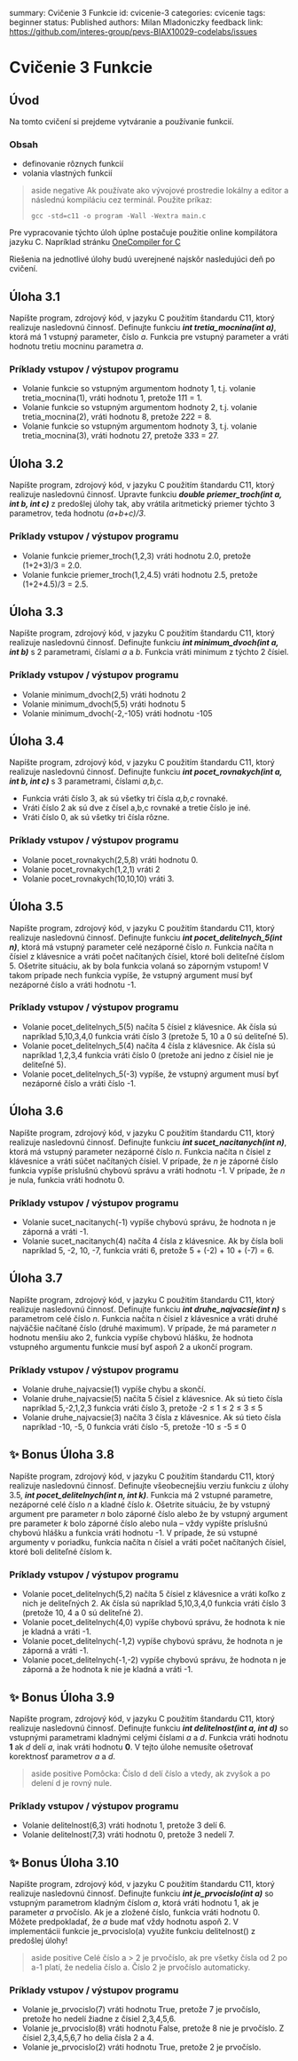 summary: Cvičenie 3 Funkcie
id: cvicenie-3
categories: cvicenie
tags: beginner
status: Published
authors: Milan Mladoniczky
feedback link: https://github.com/interes-group/pevs-BIAX10029-codelabs/issues

# Cvičenie 3 Funkcie

<!-- ------------------------ -->
## Úvod

Na tomto cvičení si prejdeme vytváranie a používanie funkcií.

### Obsah
- definovanie rôznych funkcií 
- volania vlastných funkcií

> aside negative
> Ak používate ako vývojové prostredie lokálny a editor a následnú kompiláciu cez terminál. Použite príkaz:
> ```shell
> gcc -std=c11 -o program -Wall -Wextra main.c
> ```

Pre vypracovanie týchto úloh úplne postačuje použitie online kompilátora jazyku C. Napríklad stránku [OneCompiler for C](https://onecompiler.com/c)

Riešenia na jednotlivé úlohy budú uverejnené najskôr nasledujúci deň po cvičení.

<!-- ------------------------ -->
## Úloha 3.1

Napíšte program, zdrojový kód, v jazyku C použitím štandardu C11, ktorý realizuje nasledovnú činnosť.
Definujte funkciu **_int tretia_mocnina(int a)_**, ktorá má 1 vstupný parameter, číslo _a_. Funkcia pre vstupný
parameter a vráti hodnotu tretiu mocninu parametra _a_.

### Príklady vstupov / výstupov programu

- Volanie funkcie so vstupným argumentom hodnoty 1, t.j. volanie tretia_mocnina(1), vráti hodnotu
  1, pretože 1*1*1 = 1.
- Volanie funkcie so vstupným argumentom hodnoty 2, t.j. volanie tretia_mocnina(2), vráti hodnotu
  8, pretože 2*2*2 = 8.
- Volanie funkcie so vstupným argumentom hodnoty 3, t.j. volanie tretia_mocnina(3), vráti hodnotu
  27, pretože 3*3*3 = 27.

<!-- ------------------------ -->
## Úloha 3.2

Napíšte program, zdrojový kód, v jazyku C použitím štandardu C11, ktorý realizuje nasledovnú činnosť.
Upravte funkciu **_double priemer_troch(int a, int b, int c)_** z predošlej úlohy tak, aby vrátila aritmetický priemer týchto
3 parametrov, teda hodnotu _(a+b+c)/3_.

### Príklady vstupov / výstupov programu

- Volanie funkcie priemer_troch(1,2,3) vráti hodnotu 2.0, pretože (1+2+3)/3 = 2.0.
- Volanie funkcie priemer_troch(1,2,4.5) vráti hodnotu 2.5, pretože (1+2+4.5)/3 = 2.5.

<!-- ------------------------ -->
## Úloha 3.3

Napíšte program, zdrojový kód, v jazyku C použitím štandardu C11, ktorý realizuje nasledovnú činnosť.
Definujte funkciu **_int minimum_dvoch(int a, int b)_** s 2 parametrami, číslami _a_ a _b_. Funkcia vráti minimum z
týchto 2 čísiel.

### Príklady vstupov / výstupov programu

- Volanie minimum_dvoch(2,5) vráti hodnotu 2
- Volanie minimum_dvoch(5,5) vráti hodnotu 5
- Volanie minimum_dvoch(-2,-105) vráti hodnotu -105

<!-- ------------------------ -->
## Úloha 3.4

Napíšte program, zdrojový kód, v jazyku C použitím štandardu C11, ktorý realizuje nasledovnú činnosť.
Definujte funkciu **_int pocet_rovnakych(int a, int b, int c)_** s 3 parametrami, číslami _a,b,c_. 

- Funkcia vráti číslo 3, ak sú všetky tri čísla _a,b,c_ rovnaké.
- Vráti číslo 2 ak sú dve z čísel a,b,c rovnaké a tretie číslo je iné.
- Vráti číslo 0, ak sú všetky tri čísla rôzne.

### Príklady vstupov / výstupov programu

- Volanie pocet_rovnakych(2,5,8) vráti hodnotu 0.
- Volanie pocet_rovnakych(1,2,1) vráti 2
- Volanie pocet_rovnakych(10,10,10) vráti 3.

<!-- ------------------------ -->
## Úloha 3.5

Napíšte program, zdrojový kód, v jazyku C použitím štandardu C11, ktorý realizuje nasledovnú činnosť.
Definujte funkciu **_int pocet_delitelnych_5(int n)_**, ktorá má vstupný parameter celé nezáporné číslo _n_.
Funkcia načíta n čísiel z klávesnice a vráti počet načítaných čísiel, ktoré boli deliteľné číslom 5.
Ošetrite situáciu, ak by bola funkcia volaná so záporným vstupom! V takom prípade nech funkcia
vypíše, že vstupný argument musí byť nezáporné číslo a vráti hodnotu -1.

### Príklady vstupov / výstupov programu

- Volanie pocet_delitelnych_5(5) načíta 5 čísiel z klávesnice. Ak čísla sú napríklad 5,10,3,4,0 funkcia
  vráti číslo 3 (pretože 5, 10 a 0 sú deliteľné 5).
- Volanie pocet_delitelnych_5(4) načíta 4 čísla z klávesnice. Ak čísla sú napríklad 1,2,3,4 funkcia
  vráti číslo 0 (pretože ani jedno z čísiel nie je deliteľné 5).
- Volanie pocet_delitelnych_5(-3) vypíše, že vstupný argument musí byť nezáporné číslo a vráti číslo
  -1.

<!-- ------------------------ -->
## Úloha 3.6

Napíšte program, zdrojový kód, v jazyku C použitím štandardu C11, ktorý realizuje nasledovnú činnosť.
Definujte funkciu **_int sucet_nacitanych(int n)_**, ktorá má vstupný parameter nezáporné číslo _n_. Funkcia
načíta n čísiel z klávesnice a vráti súčet načítaných čísiel. V prípade, že _n_ je záporné číslo funkcia
vypíše príslušnú chybovú správu a vráti hodnotu -1. V prípade, že _n_ je nula, funkcia vráti hodnotu 0.

### Príklady vstupov / výstupov programu

- Volanie sucet_nacitanych(-1) vypíše chybovú správu, že hodnota n je záporná a vráti -1.
- Volanie sucet_nacitanych(4) načíta 4 čísla z klávesnice. Ak by čísla boli napríklad 5, -2, 10, -7,
  funkcia vráti 6, pretože 5 + (-2) + 10 + (-7) = 6.

<!-- ------------------------ -->
## Úloha 3.7

Napíšte program, zdrojový kód, v jazyku C použitím štandardu C11, ktorý realizuje nasledovnú činnosť.
Definujte funkciu **_int druhe_najvacsie(int n)_** s parametrom celé číslo _n_. Funkcia načíta n čísiel z
klávesnice a vráti druhé najväčšie načítané číslo (druhé maximum). V prípade, že má parameter _n_
hodnotu menšiu ako 2, funkcia vypíše chybovú hlášku, že hodnota vstupného argumentu funkcie
musí byť aspoň 2 a ukončí program.

### Príklady vstupov / výstupov programu

- Volanie druhe_najvacsie(1) vypíše chybu a skončí.
- Volanie druhe_najvacsie(5) načíta 5 čísiel z klávesnice. Ak sú tieto čísla napríklad 5,-2,1,2,3
  funkcia vráti číslo 3, pretože -2 ≤ 1 ≤ 2 ≤ 3 ≤ 5
- Volanie druhe_najvacsie(3) načíta 3 čísla z klávesnice. Ak sú tieto čísla napríklad -10, -5, 0 funkcia
  vráti číslo -5, pretože -10 ≤ -5 ≤ 0

## ✨ Bonus Úloha 3.8

Napíšte program, zdrojový kód, v jazyku C použitím štandardu C11, ktorý realizuje nasledovnú činnosť.
Definujte všeobecnejšiu verziu funkciu z úlohy 3.5, **_int pocet_delitelnych(int n, int k)_**. Funkcia má 2
vstupné parametre, nezáporné celé číslo _n_ a kladné číslo _k_. Ošetrite situáciu, že by vstupný
argument pre parameter _n_ bolo záporné číslo alebo že by vstupný argument pre parameter _k_ bolo
záporné číslo alebo nula – vždy vypíšte príslušnú chybovú hlášku a funkcia vráti hodnotu -1. V
prípade, že sú vstupné argumenty v poriadku, funkcia načíta n čísiel a vráti počet načítaných čísiel,
ktoré boli deliteľné číslom k.

### Príklady vstupov / výstupov programu

- Volanie pocet_delitelnych(5,2) načíta 5 čísiel z klávesnice a vráti koľko z nich je deliteľných 2. Ak
čísla sú napríklad 5,10,3,4,0 funkcia vráti číslo 3 (pretože 10, 4 a 0 sú deliteľné 2).
- Volanie pocet_delitelnych(4,0) vypíše chybovú správu, že hodnota k nie je kladná a vráti -1.
- Volanie pocet_delitelnych(-1,2) vypíše chybovú správu, že hodnota n je záporná a vráti -1.
- Volanie pocet_delitelnych(-1,-2) vypíše chybovú správu, že hodnota n je záporná a že hodnota k nie
je kladná a vráti -1.

## ✨ Bonus Úloha 3.9

Napíšte program, zdrojový kód, v jazyku C použitím štandardu C11, ktorý realizuje nasledovnú činnosť.
Definujte funkciu **_int delitelnost(int a, int d)_** so vstupnými parametrami kladnými celými číslami _a_ a _d_.
Funkcia vráti hodnotu **1** ak _d_ delí _a_, inak vráti hodnotu **0**. V tejto úlohe nemusíte ošetrovať
korektnosť parametrov _a_ a _d_.

> aside positive
> Pomôcka: Číslo d delí číslo a vtedy, ak zvyšok a po delení d je rovný nule.

### Príklady vstupov / výstupov programu

- Volanie delitelnost(6,3) vráti hodnotu 1, pretože 3 delí 6.
- Volanie delitelnost(7,3) vráti hodnotu 0, pretože 3 nedelí 7.

## ✨ Bonus Úloha 3.10

Napíšte program, zdrojový kód, v jazyku C použitím štandardu C11, ktorý realizuje nasledovnú činnosť.
Definujte funkciu **_int je_prvocislo(int a)_** so vstupným parametrom kladným číslom _a_, ktorá vráti hodnotu
1, ak je parameter _a_ prvočíslo. Ak je a zložené číslo, funkcia vráti hodnotu 0. Môžete
predpokladať, že _a_ bude mať vždy hodnotu aspoň 2. V implementácii funkcie je_prvocislo(a)
využite funkciu delitelnost() z predošlej úlohy!

> aside positive
> Celé číslo a > 2 je prvočíslo, ak pre všetky čísla od 2 po a-1 platí, že nedelia číslo a. Číslo 2 je prvočíslo automaticky.

### Príklady vstupov / výstupov programu

- Volanie je_prvocislo(7) vráti hodnotu True, pretože 7 je prvočíslo, pretože ho nedelí žiadne z čísiel
  2,3,4,5,6.
- Volanie je_prvocislo(8) vráti hodnotu False, pretože 8 nie je prvočíslo. Z čísiel 2,3,4,5,6,7 ho delia
  čísla 2 a 4.
- Volanie je_prvocislo(2) vráti hodnotu True, pretože 2 je prvočíslo. 
